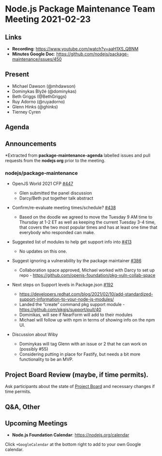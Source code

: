 # Node.js  Package Maintenance Team Meeting 2021-02-23

## Links

* **Recording**: https://www.youtube.com/watch?v=aaH1XS_QBNM
* **Minutes Google Doc**: https://github.com/nodejs/package-maintenance/issues/450

## Present

* Michael Dawson (@mhdawson)
* Dominykas Blyžė (@dominykas)
* Beth Griggs (@BethGriggs)
* Ruy Adorno (@ruyadorno)
* Glenn Hinks (@ghinks)
* Tierney Cyren

## Agenda

## Announcements
 
*Extracted from **package-maintenance-agenda** labelled issues and pull requests from the **nodejs org** prior to the meeting.

### nodejs/package-maintenance

* OpenJS World 2021 CFP [#447](https://github.com/nodejs/package-maintenance/issues/447)
  * Glen submitted the panel discussion
  * Darcy/Beth put together talk abstract

* Confirm/re-evaluate meeting times/schedule? [#438](https://github.com/nodejs/package-maintenance/issues/438)
  * Based on the doodle we agreed to move the Tuesday 9 AM time to Thursday at 1-2 ET as well as
    keeping the current Tuesday 3-4 time, that covers the two most popular times and has at least
    one time that everybody who responded can make.

* Suggested list of modules to help get support info into [#413](https://github.com/nodejs/package-maintenance/issues/413)
  * No updates on this one.

* Suggest ignoring a vulnerability by the package maintainer [#386](https://github.com/nodejs/package-maintenance/issues/386)
  * Collaboration space approved, Michael worked with Darcy to set up repo - https://github.com/openjs-foundation/pkg-vuln-collab-space

* Next steps on Support levels in Package.json [#192](https://github.com/nodejs/package-maintenance/issues/192)
  * https://developers.redhat.com/blog/2021/02/10/add-standardized-support-information-to-your-node-js-modules/
  * Landed the “create” command pkg support module - https://github.com/pkgjs/support/pull/40
  * Dominikas, will see if NearForm will add to their modules
  * Michael will follow up with npm in terms of showing info on the npm UI.

* Discussion about Wiby
  * Dominykas will tag Glenn with an issue or 2 that he can work on  (possibly #55)
  * Considering putting in place for Fastify, but needs a bit more functionality to be an MVP.

## Project Board Review (maybe, if time permits).

Ask participants about the state of [Project Board](https://github.com/nodejs/package-maintenance/projects/1) and necessary changes if time permits.

## Q&A, Other

## Upcoming Meetings


* **Node.js Foundation Calendar**: https://nodejs.org/calendar


Click `+GoogleCalendar` at the bottom right to add to your own Google calendar.
